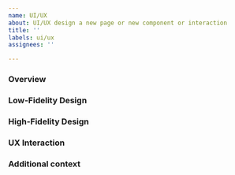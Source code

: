 ```yaml
---
name: UI/UX
about: UI/UX design a new page or new component or interaction
title: ''
labels: ui/ux
assignees: ''

---
```


### Overview
<!-- Explain the purpose of this UI/UX design. --->

### Low-Fidelity Design
<!-- Start with a low-fidelity design sketch, such as from Excalidraw. Embed the exported SVG with a readonly link to the original diagram. -->

### High-Fidelity Design
<!-- Move to a higher-fidelity UI design. Include links or images from Figma or other design tools. -->

### UX Interaction
<!-- Detail the UX interactions, including animations, micro-interactions, and user feedback mechanisms. -->

### Additional context
<!-- Add any other context about the design here. Include prior-work and previous issues. -->
